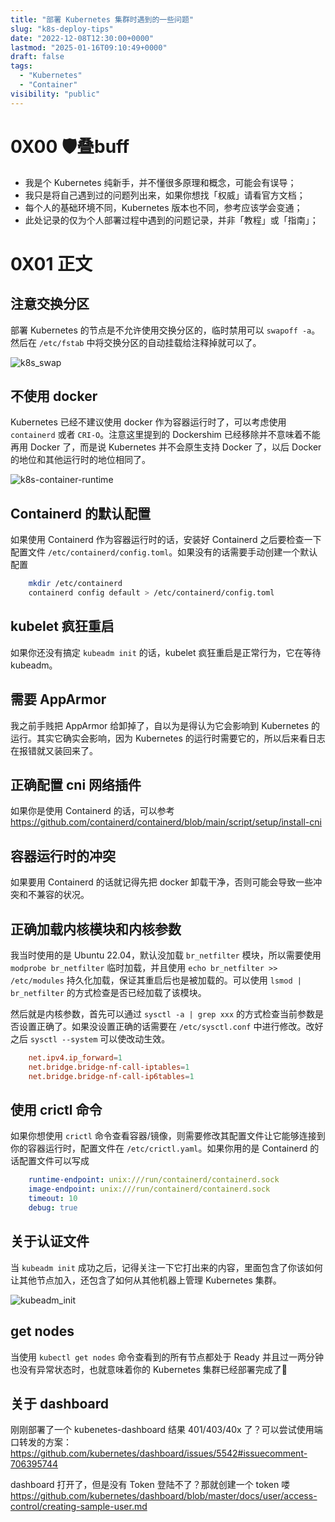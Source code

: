 ```yaml
---
title: "部署 Kubernetes 集群时遇到的一些问题"
slug: "k8s-deploy-tips"
date: "2022-12-08T12:30:00+0000"
lastmod: "2025-01-16T09:10:49+0000"
draft: false
tags:
  - "Kubernetes"
  - "Container"
visibility: "public"
---
```

# 0X00 🛡️叠buff

  * 我是个 Kubernetes 纯新手，并不懂很多原理和概念，可能会有误导；
  * 我只是将自己遇到过的问题列出来，如果你想找「权威」请看官方文档；
  * 每个人的基础环境不同，Kubernetes 版本也不同，参考应该学会变通；
  * 此处记录的仅为个人部署过程中遇到的问题记录，并非「教程」或「指南」；

# 0X01 正文

## 注意交换分区

部署 Kubernetes 的节点是不允许使用交换分区的，临时禁用可以 `swapoff -a`。然后在 `/etc/fstab` 中将交换分区的自动挂载给注释掉就可以了。

![k8s_swap](https://blog-1251664340.cos.ap-chengdu.myqcloud.com/2022/12/08/k8sswap.png)

## 不使用 docker

Kubernetes 已经不建议使用 docker 作为容器运行时了，可以考虑使用 `containerd` 或者 `CRI-O`。注意这里提到的 Dockershim 已经移除并不意味着不能再用 Docker 了，而是说 Kubernetes 并不会原生支持 Docker 了，以后 Docker 的地位和其他运行时的地位相同了。

![k8s-container-runtime](https://blog-1251664340.cos.ap-chengdu.myqcloud.com/2022/12/08/k8scontainerruntime.png)

## Containerd 的默认配置

如果使用 Containerd 作为容器运行时的话，安装好 Containerd 之后要检查一下配置文件 `/etc/containerd/config.toml`。如果没有的话需要手动创建一个默认配置

```sh
    mkdir /etc/containerd
    containerd config default > /etc/containerd/config.toml
```

## kubelet 疯狂重启

如果你还没有搞定 `kubeadm init` 的话，kubelet 疯狂重启是正常行为，它在等待 kubeadm。

## 需要 AppArmor

我之前手贱把 AppArmor 给卸掉了，自以为是得认为它会影响到 Kubernetes 的运行。其实它确实会影响，因为 Kubernetes 的运行时需要它的，所以后来看日志在报错就又装回来了。

## 正确配置 cni 网络插件

如果你是使用 Containerd 的话，可以参考 <https://github.com/containerd/containerd/blob/main/script/setup/install-cni>

## 容器运行时的冲突

如果要用 Containerd 的话就记得先把 docker 卸载干净，否则可能会导致一些冲突和不兼容的状况。

## 正确加载内核模块和内核参数

我当时使用的是 Ubuntu 22.04，默认没加载 `br_netfilter` 模块，所以需要使用 `modprobe br_netfilter` 临时加载，并且使用 `echo br_netfilter >> /etc/modules` 持久化加载，保证其重启后也是被加载的。可以使用 `lsmod | br_netfilter` 的方式检查是否已经加载了该模块。

然后就是内核参数，首先可以通过 `sysctl -a | grep xxx` 的方式检查当前参数是否设置正确了。如果没设置正确的话需要在 `/etc/sysctl.conf` 中进行修改。改好之后 `sysctl --system` 可以使改动生效。

```conf
    net.ipv4.ip_forward=1
    net.bridge.bridge-nf-call-iptables=1
    net.bridge.bridge-nf-call-ip6tables=1
```

## 使用 crictl 命令

如果你想使用 `crictl` 命令查看容器/镜像，则需要修改其配置文件让它能够连接到你的容器运行时，配置文件在 `/etc/crictl.yaml`。如果你用的是 Containerd 的话配置文件可以写成

```yaml
    runtime-endpoint: unix:///run/containerd/containerd.sock
    image-endpoint: unix:///run/containerd/containerd.sock
    timeout: 10
    debug: true
```

## 关于认证文件

当 `kubeadm init` 成功之后，记得关注一下它打出来的内容，里面包含了你该如何让其他节点加入，还包含了如何从其他机器上管理 Kubernetes 集群。

![kubeadm_init](https://blog-1251664340.cos.ap-chengdu.myqcloud.com/2022/12/08/kubeadminit.png)

## get nodes

当使用 `kubectl get nodes` 命令查看到的所有节点都处于 Ready 并且过一两分钟也没有异常状态时，也就意味着你的 Kubernetes 集群已经部署完成了🎉

## 关于 dashboard

刚刚部署了一个 kubenetes-dashboard 结果 401/403/40x 了？可以尝试使用端口转发的方案：<https://github.com/kubernetes/dashboard/issues/5542#issuecomment-706395744>

dashboard 打开了，但是没有 Token 登陆不了？那就创建一个 token 喽 <https://github.com/kubernetes/dashboard/blob/master/docs/user/access-control/creating-sample-user.md>
